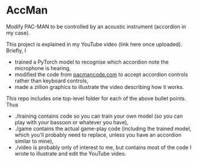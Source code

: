 # AccMan
Modify PAC-MAN to be controlled by an acoustic instrument (accordion in my case).

This project is explained in my YouTube video (link here once uploaded). Briefly, I
* trained a PyTorch model to recognise which accordion note the microphone is hearing,
* modified the code from [pacmancode.com](pacmancode.com) to accept accordion controls rather than keyboard controls,
* made a zillion graphics to illustrate the video describing how it works.

This repo includes one top-level folder for each of the above bullet points. Thus
* ./training contains code so you can train your own model (so you can play with your bassoon or whatever you have),
* ./game contains the actual game-play code (including the trained model, which you'll probably need to replace, unless you have an accordion similar to mine),
* ./video is probably only of interest to me, but contains most of the code I wrote to illustrate and edit the YouTube video.
